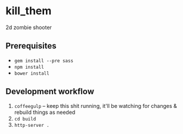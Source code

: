 kill_them
=========

2d zombie shooter

Prerequisites
---------
* `gem install --pre sass`
* `npm install`
* `bower install`

Development workflow
---------
1. `coffeegulp` – keep this shit running, it'll be watching for changes
   & rebuild things as needed
3. `cd build`
2. `http-server .`
